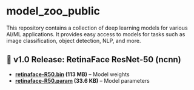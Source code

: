 # model_zoo_public
This repository contains a collection of deep learning models for various AI/ML applications. It provides easy access to models for tasks such as image classification, object detection, NLP, and more.

## 🚀 v1.0 Release: RetinaFace ResNet-50 (ncnn)

- **[retinaface-R50.bin](https://github.com/Nivratti/model_zoo_public/releases/download/v1.0/retinaface-R50.bin) (113 MB)** – Model weights  
- **[retinaface-R50.param](https://github.com/Nivratti/model_zoo_public/releases/download/v1.0/retinaface-R50.param) (33.6 KB)** – Model parameters  
